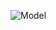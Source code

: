 ![Model](https://user-images.githubusercontent.com/117539520/233075546-c859cb93-eb84-4684-a821-14a71569270e.png)
